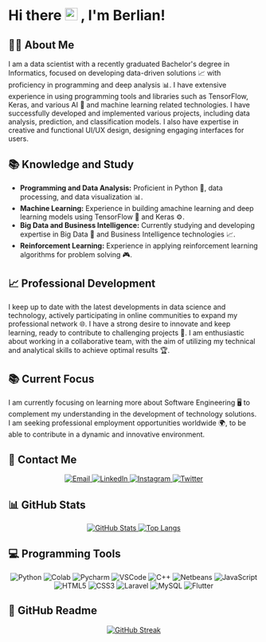 <!-- ![alt text](https://github.com/berlianm/berlianm/blob/main/Github%20Profile.png) -->

# Hi there <img src="https://media.giphy.com/media/hvRJCLFzcasrR4ia7z/giphy.gif" width="25px"> , I'm Berlian!

## 🧑‍💻 About Me
I am a data scientist with a recently graduated Bachelor's degree in Informatics, focused on developing data-driven solutions 📈 with proficiency in programming and deep analysis 📊. I have extensive experience in using programming tools and libraries such as TensorFlow, Keras, and various AI 🧠 and machine learning related technologies. I have successfully developed and implemented various projects, including data analysis, prediction, and classification models. I also have expertise in creative and functional UI/UX design, designing engaging interfaces for users.

## 📚 Knowledge and Study
- **Programming and Data Analysis:** Proficient in Python 🐍, data processing, and data visualization 📊.
- **Machine Learning:** Experience in building amachine learning and deep learning models using TensorFlow 🧠 and Keras ⚙️.
- **Big Data and Business Intelligence:** Currently studying and developing expertise in Big Data 💾 and Business Intelligence technologies 📈.
- **Reinforcement Learning:** Experience in applying reinforcement learning algorithms for problem solving 🎮.

## 📈 Professional Development
I keep up to date with the latest developments in data science and technology, actively participating in online communities to expand my professional network 🌐. I have a strong desire to innovate and keep learning, ready to contribute to challenging projects 🚀. I am enthusiastic about working in a collaborative team, with the aim of utilizing my technical and analytical skills to achieve optimal results 🏆.

## 📚 Current Focus
I am currently focusing on learning more about Software Engineering 🖥️ to complement my understanding in the development of technology solutions. I am seeking professional employment opportunities worldwide 🌍, to be able to contribute in a dynamic and innovative environment.

## 🔗 Contact Me

<div align="center">
  <a href="mailto:berlianm6@gmail.com" target="_blank">
    <img src="https://img.shields.io/badge/-Gmail-c14438?style=for-the-badge&logo=Gmail&logoColor=white" alt="Email" />
  </a>
  <a href="https://www.linkedin.com/in/berlianm/" target="_blank">
    <img src="https://img.shields.io/badge/LinkedIn-%230077B5.svg?&style=for-the-badge&logo=linkedin&logoColor=white" alt="LinkedIn" />
  </a>
  <a href="https://www.instagram.com/berliaanm/" target="_blank">
    <img src="https://img.shields.io/badge/-Instagram-e4405f?style=for-the-badge&logo=instagram&logoColor=white" alt="Instagram" />
  </a>
  <a href="https://twitter.com/daymentz" target="_blank">
    <img src="https://img.shields.io/badge/Twitter-%231DA1F2?style=for-the-badge&logo=twitter&logoColor=white" alt="Twitter" />
  </a>
</div>

## 📊 GitHub Stats

<div align="center">
  <a href="https://github-readme-stats.vercel.app/api?username=berlianm&show_icons=true&count_private=true&include_all_commits=true&theme=cobalt">
    <img src="https://github-readme-stats.vercel.app/api?username=berlianm&show_icons=true&count_private=true&include_all_commits=true&theme=cobalt" alt="GitHub Stats" />
  </a>
  <a href="https://github-readme-stats.vercel.app/api/top-langs/?username=berlianm&&layout=compact&theme=cobalt">
    <img src="https://github-readme-stats.vercel.app/api/top-langs/?username=berlianm&&layout=compact&theme=cobalt" alt="Top Langs" />
  </a>
</div>

## 💻 Programming Tools

<div align="center">
  <img alt="Python" src="https://img.shields.io/badge/Python-14354C?style=for-the-badge&logo=python&logoColor=white"/>
  <img alt="Colab" src="https://img.shields.io/badge/Colab-F9AB00?style=for-the-badge&logo=googlecolab&color=white"/>
  <img alt="Pycharm" src="https://img.shields.io/badge/PyCharm-000000.svg?&style=for-the-badge&logo=PyCharm&logoColor=white"/>
  <img alt="VSCode" src="https://img.shields.io/badge/Visual_Studio-5C2D91?style=for-the-badge&logo=visual%20studio&logoColor=white"/>
  <img alt="C++" src="https://img.shields.io/badge/-C++-00599C?logo=cplusplus&style=for-the-badge&logoColor=white"/>
  <img alt="Netbeans" src="https://img.shields.io/badge/apache%20netbeans-1B6AC6?style=for-the-badge&logo=apache%20netbeans%20IDE&logoColor=white"/>
  <img alt="JavaScript" src="https://img.shields.io/badge/JavaScript-F7DF1E?style=for-the-badge&logo=javascript&logoColor=white"/>
  <img alt="HTML5" src="https://img.shields.io/badge/HTML5-E34F26?style=for-the-badge&logo=html5&logoColor=white"/>
  <img alt="CSS3" src="https://img.shields.io/badge/CSS3-1572B6?style=for-the-badge&logo=css3&logoColor=white"/>
  <img alt="Laravel" src="https://img.shields.io/badge/Laravel-FF2D20?style=for-the-badge&logo=laravel&logoColor=white"/>
  <img alt="MySQL" src="https://img.shields.io/badge/MySQL-4479A1?style=for-the-badge&logo=mysql&logoColor=white"/>
  <img alt="Flutter" src="https://img.shields.io/badge/Flutter-02569B?style=for-the-badge&logo=flutter&logoColor=white"/>
</div>

## 📖 GitHub Readme

<div align="center">
  <a href="https://git.io/streak-stats">
    <img src="https://github-readme-streak-stats.herokuapp.com?user=berlianm&theme=transparent" alt="GitHub Streak" />
  </a>
</div>

<!---
berlianm/berlianm is a ✨ special ✨ repository because its `README.md` (this file) appears on your GitHub profile.
You can click the Preview link to take a look at your changes.
--->
